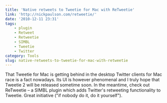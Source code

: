 ```yaml
---
title: 'Native retweets to Tweetie for Mac with ReTweetie'
link: 'http://nickpaulson.com/retweetie/'
date: '2010-12-11 23:31'
tags:
    - plugin
    - Retweet
    - Retweetie
    - SIMBL
    - Tweetie
    - Twitter
category: Tools
slug: native-retweets-to-tweetie-for-mac-with-retweetie
---
```


That Tweetie for Mac is getting behind in the desktop Twitter clients for Mac race is a fact nowadays. Its UI is however phenomenal and I truly hope that Tweetie 2 will be released sometime soon. In the meantime, check out ReTweetie – a SIMBL plugin which adds Twitter's retweeting functionality to Tweetie. Great initiative ("if nobody do it, do it yourself").
